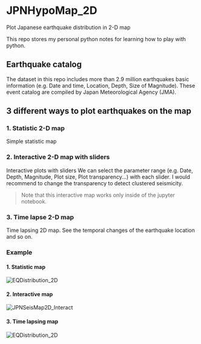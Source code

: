 # JPNHypoMap_2D
Plot Japanese earthquake distribution in 2-D map

This repo stores my personal python notes for learning how to play with python.

## Earthquake catalog
The dataset in this repo includes more than 2.9 million earthquakes basic information (e.g. Date and time, Location, Depth, Size of Magnitude).
These event catalog are compiled by Japan Meteorological Agency (JMA).

## 3 different ways to plot earthquakes on the map

### 1. Statistic 2-D map
Simple statistic map

### 2. Interactive 2-D map with sliders
Interactive plots with sliders
We can select the parameter range (e.g. Date, Depth, Magnitude, Plot size, Plot transparency...) with each slider.
I would recommend to change the transparency to detect clustered seismicity.

> Note that this interactive map works only inside of the jupyter notebook.


### 3. Time lapse 2-D map
Time lapsing 2D map.
See the temporal changes of the earthquake location and so on.


### Example
#### 1. Statistic map

![EQDistribution_2D](https://user-images.githubusercontent.com/35716467/57980377-e728b100-7a65-11e9-9f4d-e25d76ec62d3.png)

#### 2. Interactive map

![JPNSeisMap2D_Interact](https://user-images.githubusercontent.com/35716467/58526139-fd263680-8208-11e9-9287-802733831853.gif)


#### 3. Time lapsing map

![EQDistribution_2D](https://user-images.githubusercontent.com/35716467/58362103-5ec76780-7ece-11e9-8432-3b948dcc7bbb.gif)
